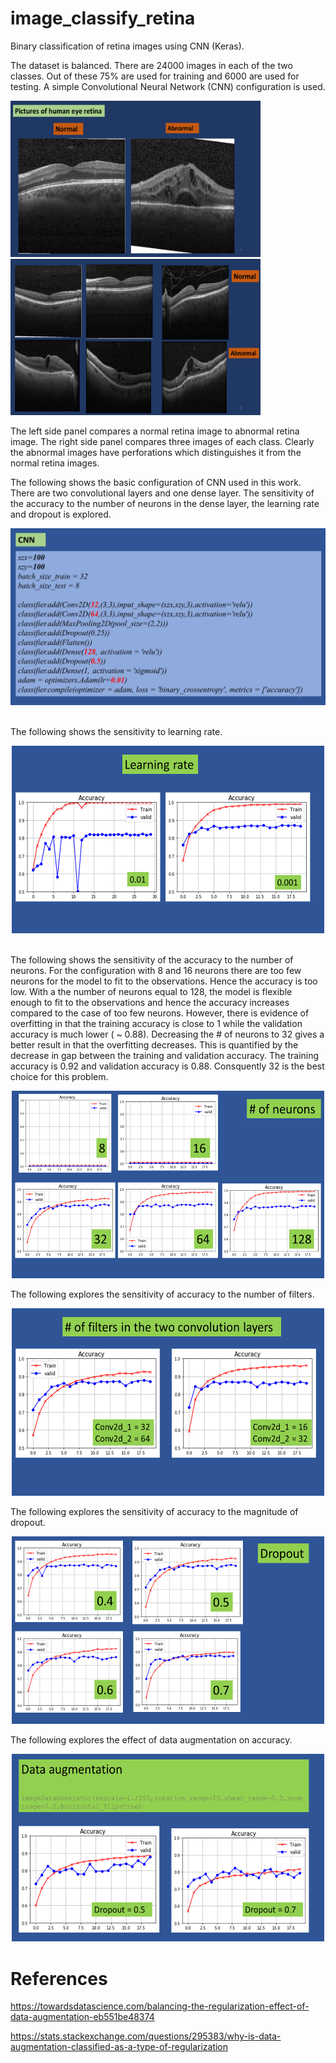 # image_classify_retina
Binary classification of retina images using CNN (Keras).

The dataset is balanced. There are 24000 images in each of the two classes. Out of these 75% are used for training and 6000 are used for testing. A simple Convolutional Neural Network (CNN) configuration is used.

<p align="left">
<img width="400" height="250" src="images/retina_compare.png"> &nbsp;&nbsp;&nbsp;&nbsp;&nbsp;
<img width="400" height="250" src="images/retina_compare_many.png">  
</p>  

The left side panel compares a normal retina image to abnormal retina image. The right side panel compares three images of each class. Clearly the abnormal images have perforations which distinguishes it from the normal retina images.

The following shows the basic configuration of CNN used in this work. There are two convolutional layers and one dense layer. The sensitivity of the accuracy to the number of neurons in the dense layer, the learning rate and dropout is explored.

![](images/keras_CNN_configuration.png)

<br>
The following shows the sensitivity to learning rate.

<p align="center">
<img width="500" height="300" src="images/number_learning_rate.png"> 
</p> 


<br>
The following shows the sensitivity of the accuracy to the number of neurons. For the configuration with 8 and 16 neurons there are too few neurons for the model to fit to the observations. Hence the accuracy is too low. With a the number of neurons equal to 128, the model is flexible enough to fit to the observations and hence the accuracy increases compared to the case of too few neurons. However, there is evidence of overfitting in that the training accuracy is close to 1 while the validation accuracy is much lower ( ~ 0.88). Decreasing the # of neurons to 32 gives a better result in that the overfitting decreases. This is quantified by the decrease in gap between the training and validation accuracy. The training accuracy is 0.92 and validation accuracy is 0.88. Consquently 32 is the best choice for this problem. 

<p align="center">
<img width="500" height="300" src="images/number_neurons_5.png"> 
</p>  

The following explores the sensitivity of accuracy to the number of filters.

<p align="center">
<img width="500" height="300" src="images/number_filters.png"> 
</p>

The following explores the sensitivity of accuracy to the magnitude of dropout.

<p align="center">
<img width="500" height="300" src="images/number_dropout.png"> 
</p>

The following explores the effect of data augmentation on accuracy.

<p align="center">
<img width="500" height="300" src="images/number_dataaugmentation.png"> 
</p>

# References
https://towardsdatascience.com/balancing-the-regularization-effect-of-data-augmentation-eb551be48374

https://stats.stackexchange.com/questions/295383/why-is-data-augmentation-classified-as-a-type-of-regularization
